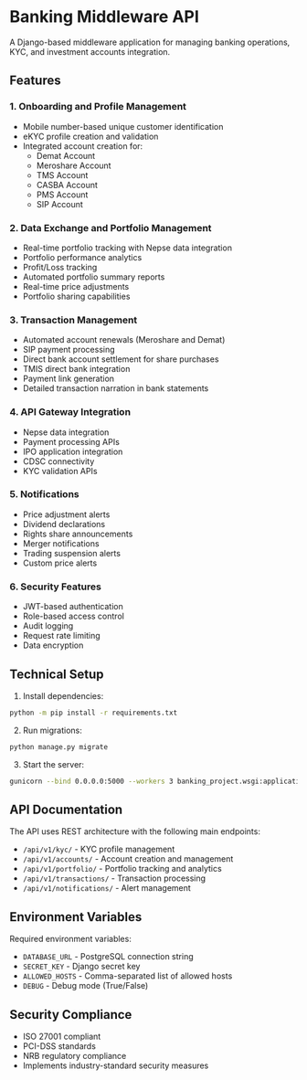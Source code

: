 
# Banking Middleware API

A Django-based middleware application for managing banking operations, KYC, and investment accounts integration.

## Features

### 1. Onboarding and Profile Management
- Mobile number-based unique customer identification
- eKYC profile creation and validation
- Integrated account creation for:
  - Demat Account
  - Meroshare Account
  - TMS Account
  - CASBA Account
  - PMS Account
  - SIP Account

### 2. Data Exchange and Portfolio Management
- Real-time portfolio tracking with Nepse data integration
- Portfolio performance analytics
- Profit/Loss tracking
- Automated portfolio summary reports
- Real-time price adjustments
- Portfolio sharing capabilities

### 3. Transaction Management
- Automated account renewals (Meroshare and Demat)
- SIP payment processing
- Direct bank account settlement for share purchases
- TMIS direct bank integration
- Payment link generation
- Detailed transaction narration in bank statements

### 4. API Gateway Integration
- Nepse data integration
- Payment processing APIs
- IPO application integration
- CDSC connectivity
- KYC validation APIs

### 5. Notifications
- Price adjustment alerts
- Dividend declarations
- Rights share announcements
- Merger notifications
- Trading suspension alerts
- Custom price alerts

### 6. Security Features
- JWT-based authentication
- Role-based access control
- Audit logging
- Request rate limiting
- Data encryption

## Technical Setup

1. Install dependencies:
```bash
python -m pip install -r requirements.txt
```

2. Run migrations:
```bash
python manage.py migrate
```

3. Start the server:
```bash
gunicorn --bind 0.0.0.0:5000 --workers 3 banking_project.wsgi:application
```

## API Documentation

The API uses REST architecture with the following main endpoints:

- `/api/v1/kyc/` - KYC profile management
- `/api/v1/accounts/` - Account creation and management
- `/api/v1/portfolio/` - Portfolio tracking and analytics
- `/api/v1/transactions/` - Transaction processing
- `/api/v1/notifications/` - Alert management

## Environment Variables

Required environment variables:

- `DATABASE_URL` - PostgreSQL connection string
- `SECRET_KEY` - Django secret key
- `ALLOWED_HOSTS` - Comma-separated list of allowed hosts
- `DEBUG` - Debug mode (True/False)

## Security Compliance

- ISO 27001 compliant
- PCI-DSS standards
- NRB regulatory compliance
- Implements industry-standard security measures
